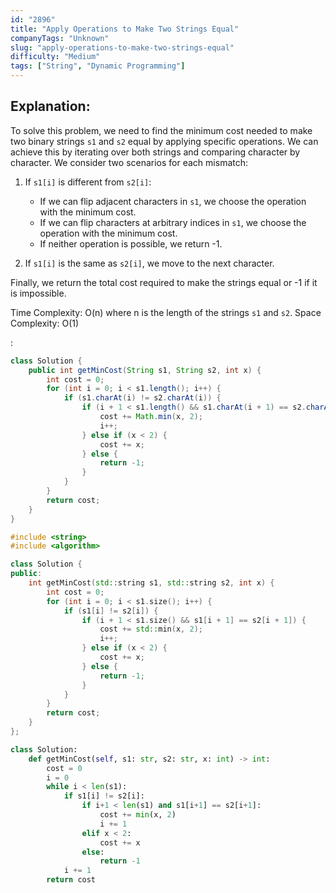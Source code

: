 ```yaml
---
id: "2896"
title: "Apply Operations to Make Two Strings Equal"
companyTags: "Unknown"
slug: "apply-operations-to-make-two-strings-equal"
difficulty: "Medium"
tags: ["String", "Dynamic Programming"]
---
```


## Explanation:

To solve this problem, we need to find the minimum cost needed to make two binary strings `s1` and `s2` equal by applying specific operations. We can achieve this by iterating over both strings and comparing character by character. We consider two scenarios for each mismatch:

1. If `s1[i]` is different from `s2[i]`:
   - If we can flip adjacent characters in `s1`, we choose the operation with the minimum cost.
   - If we can flip characters at arbitrary indices in `s1`, we choose the operation with the minimum cost.
   - If neither operation is possible, we return -1.

2. If `s1[i]` is the same as `s2[i]`, we move to the next character.

Finally, we return the total cost required to make the strings equal or -1 if it is impossible.

Time Complexity: O(n) where n is the length of the strings `s1` and `s2`.
Space Complexity: O(1)

:

```java
class Solution {
    public int getMinCost(String s1, String s2, int x) {
        int cost = 0;
        for (int i = 0; i < s1.length(); i++) {
            if (s1.charAt(i) != s2.charAt(i)) {
                if (i + 1 < s1.length() && s1.charAt(i + 1) == s2.charAt(i + 1)) {
                    cost += Math.min(x, 2);
                    i++;
                } else if (x < 2) {
                    cost += x;
                } else {
                    return -1;
                }
            }
        }
        return cost;
    }
}
```

```cpp
#include <string>
#include <algorithm>

class Solution {
public:
    int getMinCost(std::string s1, std::string s2, int x) {
        int cost = 0;
        for (int i = 0; i < s1.size(); i++) {
            if (s1[i] != s2[i]) {
                if (i + 1 < s1.size() && s1[i + 1] == s2[i + 1]) {
                    cost += std::min(x, 2);
                    i++;
                } else if (x < 2) {
                    cost += x;
                } else {
                    return -1;
                }
            }
        }
        return cost;
    }
};
```

```python
class Solution:
    def getMinCost(self, s1: str, s2: str, x: int) -> int:
        cost = 0
        i = 0
        while i < len(s1):
            if s1[i] != s2[i]:
                if i+1 < len(s1) and s1[i+1] == s2[i+1]:
                    cost += min(x, 2)
                    i += 1
                elif x < 2:
                    cost += x
                else:
                    return -1
            i += 1
        return cost
```